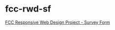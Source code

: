 # fcc-rwd-sf
<a href="https://grizzlyginger.github.io/fcc-rwd-2sf/">FCC Responsive Web Design Project - Survey Form</a>
